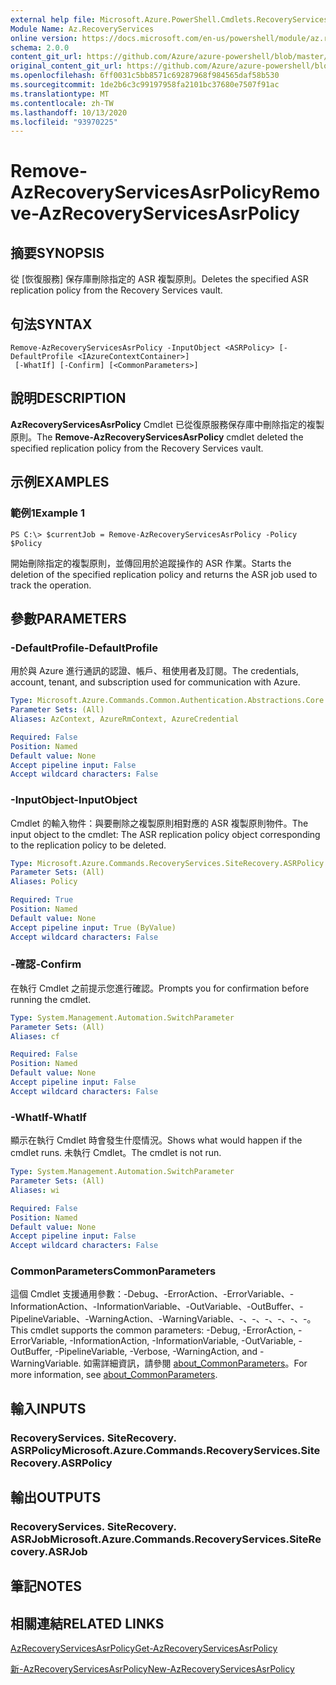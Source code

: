 ```yaml
---
external help file: Microsoft.Azure.PowerShell.Cmdlets.RecoveryServices.SiteRecovery.dll-Help.xml
Module Name: Az.RecoveryServices
online version: https://docs.microsoft.com/en-us/powershell/module/az.recoveryservices/remove-azrecoveryservicesasrpolicy
schema: 2.0.0
content_git_url: https://github.com/Azure/azure-powershell/blob/master/src/RecoveryServices/RecoveryServices/help/Remove-AzRecoveryServicesAsrPolicy.md
original_content_git_url: https://github.com/Azure/azure-powershell/blob/master/src/RecoveryServices/RecoveryServices/help/Remove-AzRecoveryServicesAsrPolicy.md
ms.openlocfilehash: 6ff0031c5bb8571c69287968f984565daf58b530
ms.sourcegitcommit: 1de2b6c3c99197958fa2101bc37680e7507f91ac
ms.translationtype: MT
ms.contentlocale: zh-TW
ms.lasthandoff: 10/13/2020
ms.locfileid: "93970225"
---
```

# <span data-ttu-id="22c71-101">Remove-AzRecoveryServicesAsrPolicy</span><span class="sxs-lookup"><span data-stu-id="22c71-101">Remove-AzRecoveryServicesAsrPolicy</span></span>

## <span data-ttu-id="22c71-102">摘要</span><span class="sxs-lookup"><span data-stu-id="22c71-102">SYNOPSIS</span></span>
<span data-ttu-id="22c71-103">從 [恢復服務] 保存庫刪除指定的 ASR 複製原則。</span><span class="sxs-lookup"><span data-stu-id="22c71-103">Deletes the specified ASR replication policy from the Recovery Services vault.</span></span>

## <span data-ttu-id="22c71-104">句法</span><span class="sxs-lookup"><span data-stu-id="22c71-104">SYNTAX</span></span>

```
Remove-AzRecoveryServicesAsrPolicy -InputObject <ASRPolicy> [-DefaultProfile <IAzureContextContainer>]
 [-WhatIf] [-Confirm] [<CommonParameters>]
```

## <span data-ttu-id="22c71-105">說明</span><span class="sxs-lookup"><span data-stu-id="22c71-105">DESCRIPTION</span></span>
<span data-ttu-id="22c71-106">**AzRecoveryServicesAsrPolicy** Cmdlet 已從復原服務保存庫中刪除指定的複製原則。</span><span class="sxs-lookup"><span data-stu-id="22c71-106">The **Remove-AzRecoveryServicesAsrPolicy** cmdlet deleted the specified replication policy from the Recovery Services vault.</span></span>

## <span data-ttu-id="22c71-107">示例</span><span class="sxs-lookup"><span data-stu-id="22c71-107">EXAMPLES</span></span>

### <span data-ttu-id="22c71-108">範例1</span><span class="sxs-lookup"><span data-stu-id="22c71-108">Example 1</span></span>
```
PS C:\> $currentJob = Remove-AzRecoveryServicesAsrPolicy -Policy $Policy
```

<span data-ttu-id="22c71-109">開始刪除指定的複製原則，並傳回用於追蹤操作的 ASR 作業。</span><span class="sxs-lookup"><span data-stu-id="22c71-109">Starts the deletion of the specified replication policy and returns the ASR job used to track the operation.</span></span>

## <span data-ttu-id="22c71-110">參數</span><span class="sxs-lookup"><span data-stu-id="22c71-110">PARAMETERS</span></span>

### <span data-ttu-id="22c71-111">-DefaultProfile</span><span class="sxs-lookup"><span data-stu-id="22c71-111">-DefaultProfile</span></span>
<span data-ttu-id="22c71-112">用於與 Azure 進行通訊的認證、帳戶、租使用者及訂閱。</span><span class="sxs-lookup"><span data-stu-id="22c71-112">The credentials, account, tenant, and subscription used for communication with Azure.</span></span>


```yaml
Type: Microsoft.Azure.Commands.Common.Authentication.Abstractions.Core.IAzureContextContainer
Parameter Sets: (All)
Aliases: AzContext, AzureRmContext, AzureCredential

Required: False
Position: Named
Default value: None
Accept pipeline input: False
Accept wildcard characters: False
```

### <span data-ttu-id="22c71-113">-InputObject</span><span class="sxs-lookup"><span data-stu-id="22c71-113">-InputObject</span></span>
<span data-ttu-id="22c71-114">Cmdlet 的輸入物件：與要刪除之複製原則相對應的 ASR 複製原則物件。</span><span class="sxs-lookup"><span data-stu-id="22c71-114">The input object to the cmdlet: The ASR replication policy object corresponding to the replication policy to be deleted.</span></span>

```yaml
Type: Microsoft.Azure.Commands.RecoveryServices.SiteRecovery.ASRPolicy
Parameter Sets: (All)
Aliases: Policy

Required: True
Position: Named
Default value: None
Accept pipeline input: True (ByValue)
Accept wildcard characters: False
```

### <span data-ttu-id="22c71-115">-確認</span><span class="sxs-lookup"><span data-stu-id="22c71-115">-Confirm</span></span>
<span data-ttu-id="22c71-116">在執行 Cmdlet 之前提示您進行確認。</span><span class="sxs-lookup"><span data-stu-id="22c71-116">Prompts you for confirmation before running the cmdlet.</span></span>

```yaml
Type: System.Management.Automation.SwitchParameter
Parameter Sets: (All)
Aliases: cf

Required: False
Position: Named
Default value: None
Accept pipeline input: False
Accept wildcard characters: False
```

### <span data-ttu-id="22c71-117">-WhatIf</span><span class="sxs-lookup"><span data-stu-id="22c71-117">-WhatIf</span></span>
<span data-ttu-id="22c71-118">顯示在執行 Cmdlet 時會發生什麼情況。</span><span class="sxs-lookup"><span data-stu-id="22c71-118">Shows what would happen if the cmdlet runs.</span></span> <span data-ttu-id="22c71-119">未執行 Cmdlet。</span><span class="sxs-lookup"><span data-stu-id="22c71-119">The cmdlet is not run.</span></span>

```yaml
Type: System.Management.Automation.SwitchParameter
Parameter Sets: (All)
Aliases: wi

Required: False
Position: Named
Default value: None
Accept pipeline input: False
Accept wildcard characters: False
```

### <span data-ttu-id="22c71-120">CommonParameters</span><span class="sxs-lookup"><span data-stu-id="22c71-120">CommonParameters</span></span>
<span data-ttu-id="22c71-121">這個 Cmdlet 支援通用參數：-Debug、-ErrorAction、-ErrorVariable、-InformationAction、-InformationVariable、-OutVariable、-OutBuffer、-PipelineVariable、-WarningAction、-WarningVariable、-、-、-、-、-、-。</span><span class="sxs-lookup"><span data-stu-id="22c71-121">This cmdlet supports the common parameters: -Debug, -ErrorAction, -ErrorVariable, -InformationAction, -InformationVariable, -OutVariable, -OutBuffer, -PipelineVariable, -Verbose, -WarningAction, and -WarningVariable.</span></span> <span data-ttu-id="22c71-122">如需詳細資訊，請參閱 [about_CommonParameters](http://go.microsoft.com/fwlink/?LinkID=113216)。</span><span class="sxs-lookup"><span data-stu-id="22c71-122">For more information, see [about_CommonParameters](http://go.microsoft.com/fwlink/?LinkID=113216).</span></span>

## <span data-ttu-id="22c71-123">輸入</span><span class="sxs-lookup"><span data-stu-id="22c71-123">INPUTS</span></span>

### <span data-ttu-id="22c71-124">RecoveryServices. SiteRecovery. ASRPolicy</span><span class="sxs-lookup"><span data-stu-id="22c71-124">Microsoft.Azure.Commands.RecoveryServices.SiteRecovery.ASRPolicy</span></span>

## <span data-ttu-id="22c71-125">輸出</span><span class="sxs-lookup"><span data-stu-id="22c71-125">OUTPUTS</span></span>

### <span data-ttu-id="22c71-126">RecoveryServices. SiteRecovery. ASRJob</span><span class="sxs-lookup"><span data-stu-id="22c71-126">Microsoft.Azure.Commands.RecoveryServices.SiteRecovery.ASRJob</span></span>

## <span data-ttu-id="22c71-127">筆記</span><span class="sxs-lookup"><span data-stu-id="22c71-127">NOTES</span></span>

## <span data-ttu-id="22c71-128">相關連結</span><span class="sxs-lookup"><span data-stu-id="22c71-128">RELATED LINKS</span></span>

[<span data-ttu-id="22c71-129">AzRecoveryServicesAsrPolicy</span><span class="sxs-lookup"><span data-stu-id="22c71-129">Get-AzRecoveryServicesAsrPolicy</span></span>](./Get-AzRecoveryServicesAsrPolicy.md)

[<span data-ttu-id="22c71-130">新-AzRecoveryServicesAsrPolicy</span><span class="sxs-lookup"><span data-stu-id="22c71-130">New-AzRecoveryServicesAsrPolicy</span></span>](./New-AzRecoveryServicesAsrPolicy.md)
